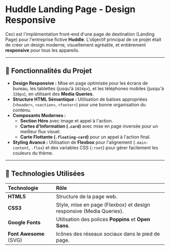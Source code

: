 # Huddle Landing Page - Design Responsive

Ceci est l'implémentation front-end d'une page de destination (Landing Page) pour l'entreprise fictive **Huddle**. L'objectif principal de ce projet était de créer un design moderne, visuellement agréable, et entièrement **responsive** pour tous les appareils.

---

## 🌟 Fonctionnalités du Projet

* **Design Responsive :** Mise en page optimisée pour les écrans de bureau, les tablettes (jusqu'à `1024px`), et les téléphones mobiles (jusqu'à `320px`), en utilisant des **Media Queries**.
* **Structure HTML Sémantique :** Utilisation de balises appropriées (`<header>`, `<section>`, `<footer>`) pour une bonne organisation du contenu.
* **Composants Modernes :**
    * **Section Héro** avec image et appel à l'action.
    * **Cartes d'Information (`.card`)** avec mise en page inversée pour un meilleur flux visuel.
    * **Carte Flottante (`.floating-card`)** pour un appel à l'action final.
* **Styling Avancé :** Utilisation de **Flexbox** pour l'alignement (`.main-content`, `.flex`) et des variables CSS (`:root`) pour gérer facilement les couleurs du thème.

---

## 🎨 Technologies Utilisées

| Technologie | Rôle |
| :--- | :--- |
| **HTML5** | Structure de la page web. |
| **CSS3** | Style, mise en page (Flexbox) et design responsive (Media Queries). |
| **Google Fonts** | Utilisation des polices **Poppins** et **Open Sans**. |
| **Font Awesome** (SVG) | Icônes des réseaux sociaux dans le pied de page. |

